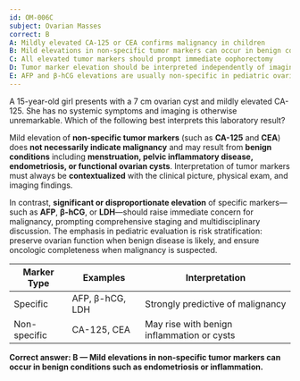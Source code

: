 ```yaml
---
id: OM-006C
subject: Ovarian Masses
correct: B
A: Mildly elevated CA-125 or CEA confirms malignancy in children
B: Mild elevations in non-specific tumor markers can occur in benign conditions such as endometriosis or inflammation
C: All elevated tumor markers should prompt immediate oophorectomy
D: Tumor marker elevation should be interpreted independently of imaging
E: AFP and β-hCG elevations are usually non-specific in pediatric ovarian disease
---
```


A 15-year-old girl presents with a 7 cm ovarian cyst and mildly elevated CA-125. She has no systemic symptoms and imaging is otherwise unremarkable. Which of the following best interprets this laboratory result?

<!-- EXPLANATION -->

Mild elevation of **non-specific tumor markers** (such as **CA-125** and **CEA**) does **not necessarily indicate malignancy** and may result from **benign conditions** including **menstruation, pelvic inflammatory disease, endometriosis, or functional ovarian cysts**. Interpretation of tumor markers must always be **contextualized** with the clinical picture, physical exam, and imaging findings.

In contrast, **significant or disproportionate elevation** of specific markers—such as **AFP**, **β-hCG**, or **LDH**—should raise immediate concern for malignancy, prompting comprehensive staging and multidisciplinary discussion. The emphasis in pediatric evaluation is risk stratification: preserve ovarian function when benign disease is likely, and ensure oncologic completeness when malignancy is suspected.

| **Marker Type** | **Examples** | **Interpretation** |
|------------------|--------------|--------------------|
| Specific | AFP, β-hCG, LDH | Strongly predictive of malignancy |
| Non-specific | CA-125, CEA | May rise with benign inflammation or cysts |

**Correct answer: B — Mild elevations in non-specific tumor markers can occur in benign conditions such as endometriosis or inflammation.**
